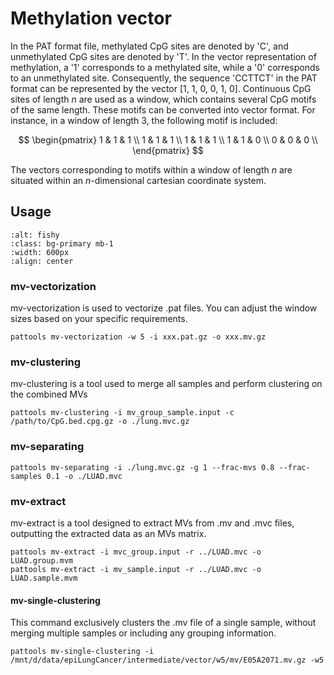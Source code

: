 # Methylation vector

In the PAT format file, methylated CpG sites are denoted by 'C', and unmethylated CpG sites are
denoted by 'T'. In the vector representation of methylation, a '1' corresponds to a methylated
site, while a '0' corresponds to an unmethylated site. Consequently, the sequence 'CCTTCT' in the
PAT format can be represented by the vector [1, 1, 0, 0, 1, 0]. Continuous CpG sites of length $n$
are used as a window, which contains several CpG motifs of the same length. These motifs can be
converted into vector format. For instance, in a window of length 3, the following motif is included:

$$
\begin{pmatrix}
1 & 1 & 1 \\
1 & 1 & 1 \\
1 & 1 & 1 \\
1 & 1 & 0 \\
0 & 0 & 0 \\
\end{pmatrix}
$$

The vectors corresponding to motifs within a window of length $n$ are situated within an $n$-dimensional
cartesian coordinate system.

## Usage

```{image} image/vector-flow.png
:alt: fishy
:class: bg-primary mb-1
:width: 600px
:align: center
```

### mv-vectorization

mv-vectorization is used to vectorize .pat files. You can adjust the window sizes based on your specific requirements.

```
pattools mv-vectorization -w 5 -i xxx.pat.gz -o xxx.mv.gz
```

### mv-clustering

mv-clustering is a tool used to merge all samples and perform clustering on the combined MVs

```
pattools mv-clustering -i mv_group_sample.input -c /path/to/CpG.bed.cpg.gz -o ./lung.mvc.gz
```

### mv-separating

```
pattools mv-separating -i ./lung.mvc.gz -g 1 --frac-mvs 0.8 --frac-samples 0.1 -o ./LUAD.mvc
```

### mv-extract

mv-extract is a tool designed to extract MVs from .mv and .mvc files, outputting the extracted data as an MVs matrix.

```
pattools mv-extract -i mvc_group.input -r ../LUAD.mvc -o LUAD.group.mvm
pattools mv-extract -i mv_sample.input -r ../LUAD.mvc -o LUAD.sample.mvm
```

#### mv-single-clustering

This command exclusively clusters the .mv file of a single sample, without merging multiple samples or including any
grouping information.

```
pattools mv-single-clustering -i /mnt/d/data/epiLungCancer/intermediate/vector/w5/mv/E05A2071.mv.gz -w5
```